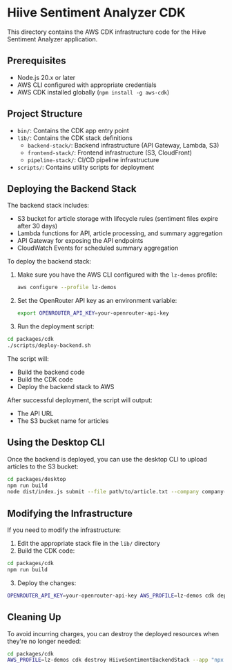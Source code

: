 # Hiive Sentiment Analyzer CDK

This directory contains the AWS CDK infrastructure code for the Hiive Sentiment Analyzer application.

## Prerequisites

- Node.js 20.x or later
- AWS CLI configured with appropriate credentials
- AWS CDK installed globally (`npm install -g aws-cdk`)

## Project Structure

- `bin/`: Contains the CDK app entry point
- `lib/`: Contains the CDK stack definitions
  - `backend-stack/`: Backend infrastructure (API Gateway, Lambda, S3)
  - `frontend-stack/`: Frontend infrastructure (S3, CloudFront)
  - `pipeline-stack/`: CI/CD pipeline infrastructure
- `scripts/`: Contains utility scripts for deployment

## Deploying the Backend Stack

The backend stack includes:

- S3 bucket for article storage with lifecycle rules (sentiment files expire after 30 days)
- Lambda functions for API, article processing, and summary aggregation
- API Gateway for exposing the API endpoints
- CloudWatch Events for scheduled summary aggregation

To deploy the backend stack:

1. Make sure you have the AWS CLI configured with the `lz-demos` profile:
   ```bash
   aws configure --profile lz-demos
   ```

2. Set the OpenRouter API key as an environment variable:
   ```bash
   export OPENROUTER_API_KEY=your-openrouter-api-key
   ```

3. Run the deployment script:

```bash
cd packages/cdk
./scripts/deploy-backend.sh
```

The script will:
- Build the backend code
- Build the CDK code
- Deploy the backend stack to AWS

After successful deployment, the script will output:
- The API URL
- The S3 bucket name for articles

## Using the Desktop CLI

Once the backend is deployed, you can use the desktop CLI to upload articles to the S3 bucket:

```bash
cd packages/desktop
npm run build
node dist/index.js submit --file path/to/article.txt --company company-123 --source news
```

## Modifying the Infrastructure

If you need to modify the infrastructure:

1. Edit the appropriate stack file in the `lib/` directory
2. Build the CDK code:

```bash
cd packages/cdk
npm run build
```

3. Deploy the changes:

```bash
OPENROUTER_API_KEY=your-openrouter-api-key AWS_PROFILE=lz-demos cdk deploy HiiveSentimentBackendStack --app "npx ts-node bin/app.ts"
```

## Cleaning Up

To avoid incurring charges, you can destroy the deployed resources when they're no longer needed:

```bash
cd packages/cdk
AWS_PROFILE=lz-demos cdk destroy HiiveSentimentBackendStack --app "npx ts-node bin/app.ts"